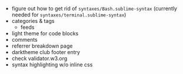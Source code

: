 - figure out how to get rid of `syntaxes/Bash.sublime-syntax` (currently needed for `syntaxes/terminal.sublime-syntax`)
- categories & tags
  - feeds
- light theme for code blocks
- comments
- referrer breakdown page
- darktheme club footer entry
- check validator.w3.org
- syntax highlighting w/o inline css

